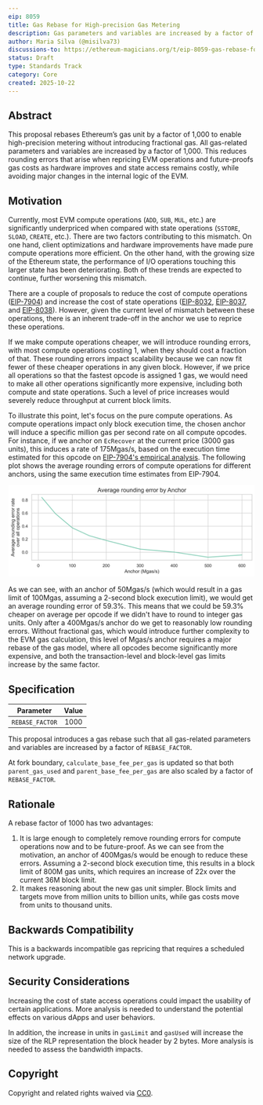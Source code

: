 ```yaml
---
eip: 8059
title: Gas Rebase for High-precision Gas Metering
description: Gas parameters and variables are increased by a factor of 1,000 to reduce rounding errors without major changes to the EVM
author: Maria Silva (@misilva73)
discussions-to: https://ethereum-magicians.org/t/eip-8059-gas-rebase-for-high-precision-gas-metering/25945
status: Draft
type: Standards Track
category: Core
created: 2025-10-22
---
```


## Abstract

This proposal rebases Ethereum’s gas unit by a factor of 1,000 to enable high-precision metering without introducing fractional gas. All gas-related parameters and variables are increased by a factor of 1,000. This reduces rounding errors that arise when repricing EVM operations and future-proofs gas costs as hardware improves and state access remains costly, while avoiding major changes in the internal logic of the EVM.

## Motivation

Currently, most EVM compute operations (`ADD`, `SUB`, `MUL`, etc.) are significantly underpriced when compared with state operations (`SSTORE`, `SLOAD`, `CREATE`, etc.). There are two factors contributing to this mismatch. On one hand, client optimizations and hardware improvements have made pure compute operations more efficient. On the other hand, with the growing size of the Ethereum state, the performance of I/O operations touching this larger state has been deteriorating. Both of these trends are expected to continue, further worsening this mismatch.

There are a couple of proposals to reduce the cost of compute operations ([EIP-7904](./eip-7904.md)) and increase the cost of state operations ([EIP-8032](./eip-8032.md), [EIP-8037](./eip-8037.md), and [EIP-8038](./eip-8038.md)). However, given the current level of mismatch between these operations, there is an inherent trade-off in the anchor we use to reprice these operations.

If we make compute operations cheaper, we will introduce rounding errors, with most compute operations costing 1, when they should cost a fraction of that. These rounding errors impact scalability because we can now fit fewer of these cheaper operations in any given block. However, if we price all operations so that the fastest opcode is assigned 1 gas, we would need to make all other operations significantly more expensive, including both compute and state operations. Such a level of price increases would severely reduce throughput at current block limits.

To illustrate this point, let's focus on the pure compute operations. As compute operations impact only block execution time, the chosen anchor will induce a specific million gas per second rate on all compute opcodes. For instance, if we anchor on `EcRecover` at the current price (3000 gas units), this induces a rate of 175Mgas/s, based on the execution time estimated for this opcode on [EIP-7904's empirical analysis](../assets/eip-7904/gas-cost-estimator-report.pdf). The following plot shows the average rounding errors of compute operations for different anchors, using the same execution time estimates from EIP-7904.

![round_error_by_anchor](../assets/eip-8059/round_error_by_anchor.png)

As we can see, with an anchor of 50Mgas/s (which would result in a gas limit of 100Mgas, assuming a 2-second block execution limit), we would get an average rounding error of 59.3%. This means that we could be 59.3% cheaper on average per opcode if we didn't have to round to integer gas units. Only after a 400Mgas/s anchor do we get to reasonably low rounding errors. Without fractional gas, which would introduce further complexity to the EVM gas calculation, this level of Mgas/s anchor requires a major rebase of the gas model, where all opcodes become significantly more expensive, and both the transaction-level and block-level gas limits increase by the same factor.

## Specification

| **Parameter** | **Value** |
|:---:|:---:|
| `REBASE_FACTOR` | 1000 |

This proposal introduces a gas rebase such that all gas-related parameters and variables are increased by a factor of `REBASE_FACTOR`.

At fork boundary, `calculate_base_fee_per_gas` is updated so that both `parent_gas_used` and `parent_base_fee_per_gas` are also scaled by a factor of `REBASE_FACTOR`.

## Rationale

A rebase factor of 1000 has two advantages:

1. It is large enough to completely remove rounding errors for compute operations now and to be future-proof. As we can see from the motivation, an anchor of 400Mgas/s would be enough to reduce these errors. Assuming a 2-second block execution time, this results in a block limit of 800M gas units, which requires an increase of 22x over the current 36M block limit.
2. It makes reasoning about the new gas unit simpler. Block limits and targets move from million units to billion units, while gas costs move from units to thousand units.

## Backwards Compatibility

This is a backwards incompatible gas repricing that requires a scheduled network upgrade.

## Security Considerations

Increasing the cost of state access operations could impact the usability of certain applications. More analysis is needed to understand the potential effects on various dApps and user behaviors.

In addition, the increase in units in `gasLimit` and `gasUsed` will increase the size of the RLP representation the block header by 2 bytes. More analysis is needed to assess the bandwidth impacts.

## Copyright

Copyright and related rights waived via [CC0](../LICENSE.md).
